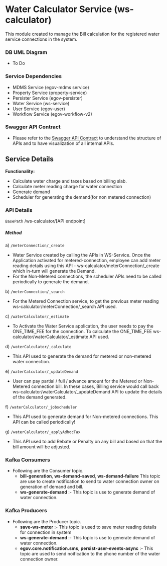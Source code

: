 # Water Calculator Service (ws-calculator)

This module created to manage the Bill calculation for the registered water service connections in the system.

### DB UML Diagram

- To Do

### Service Dependencies
- MDMS Service (egov-mdms service)
- Property Service (property-service)
- Persister Service (egov-persister)
- Water Service (ws-service)
- User Service (egov-user)
- Workflow Service (egov-workflow-v2)

### Swagger API Contract

- Please refer to the [Swagger API Contract](https://editor.swagger.io/?url=https://raw.githubusercontent.com/upyog/UPYOG/master/municipal-services/docs/water-sewerage-services.yaml#!/) to understand the structure of APIs and to have visualization of all internal APIs.

## Service Details

**Functionality:**
- Calculate water charge and taxes based on billing slab.
- Calculate meter reading charge for water connection
- Generate demand
- Scheduler for generating the demand(for non metered connection) 

### API Details

`BasePath` /ws-calculator/[API endpoint]

##### Method

a) `/meterConnection/_create`
   - Water Service created by calling the APIs in WS-Service. Once the Application activated for metered-connection, employee can add meter reading details using this API - ws-calculator/meterConnection/_create which in-turn will generate the Demand.
   - For the Non-Metered connections, the scheduler APIs need to be called periodically to generate the demand.

b) `/meterConnection/_search`
   - For the Metered Connection service, to get the previous meter reading ws-calculator/meterConnection/_search API used.

c) `/waterCalculator/_estimate`
   - To Activate the Water Service application, the user needs to pay the ONE_TIME_FEE for the connection. To calculate the ONE_TIME_FEE ws-calculator/waterCalculator/_estimate API used.

d) `/waterCalculator/_calculate`
   - This API used to generate the demand for metered or non-metered water connection.

e) `/waterCalculator/_updateDemand`
   - User can pay partial / full / advance amount for the Metered or Non-Metered connection bill. In these cases, Billing service would call back ws-calculator/waterCalculator/_updateDemand API to update the details of the demand generated.

f) `/waterCalculator/_jobscheduler`
   - This API used to generate demand for Non-metered connections. This API can be called periodically!

g) `/waterCalculator/_applyAdhocTax`
   - This API used to add Rebate or Penalty on any bill and based on that the bill amount will be adjusted.
   
### Kafka Consumers

- Following are the Consumer topic.
    - **bill-generation**, **ws-demand-saved**, **ws-demand-failure** This topic are use to create notification to send to water connection owner on generation of demand and bill.
    - **ws-generate-demand** :- This topic is use to generate demand of water connection.
### Kafka Producers
- Following are the Producer topic.
    - **save-ws-meter** :- This topic is used to save meter reading details for connection in system
    - **ws-generate-demand** :- This topic is use to generate demand of water connection.
    - **egov.core.notification.sms**, **persist-user-events-async**  :- This topic are used to send noification to the phone number of the water connection owner.
